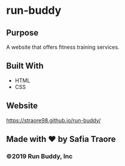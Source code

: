 # run-buddy

## Purpose
A website that offers fitness training services.

## Built With
* HTML
* CSS

## Website
https://straore98.github.io/run-buddy/

## Made with ❤️ by Safia Traore

### ©2019 Run Buddy, Inc
